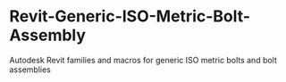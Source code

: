 # Revit-Generic-ISO-Metric-Bolt-Assembly
Autodesk Revit families and macros for generic ISO metric bolts and bolt assemblies
